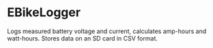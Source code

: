 # EBikeLogger
Logs measured battery voltage and current, calculates amp-hours and watt-hours. Stores data on an SD card in CSV format.
